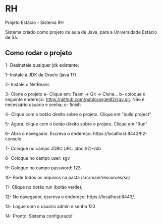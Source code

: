 # RH

Projeto Estácio - Sistema RH

Sistema criado como projeto de aula de Java, para a Universidade Estácio de Sá.

## Como rodar o projeto

1- Desinstale qualquer jdk existente;

1- Instale a JDK da Oracle (java 17)

2- Instale o NetBeans

3- Clone o projeto
    a- Clique em: Team -> Git -> Clone...
    b- coloque o seguinte endereço: https://github.com/pablorangel82/sgv.git. Não é necessário usuario e senha;
    c- finish

4- Clique com o botão direito sobre o projeto. Clique em "build project"

5- Agora, clique com o botão direito sobre o projeto. Clique em "Run"

6- Abra o navegador. Escreva o endereço: https://localhost:8443/h2-console

7- Coloque no campo JDBC URL: jdbc:h2:~/db

8- Coloque no campo user: sgv

9- Coloque no campo password: 123  

10- Rode todos os arquivos na pasta <project>/src/main/resources/sql

11- Clique no botão run (botão verde);

12- No navegador, escreva o endereço: https://localhost:8443/.

13- Logue com o usuario admin e senha 123

14- Pronto! Sistema configurado!


